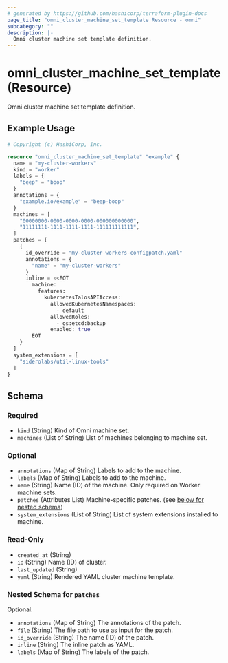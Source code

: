 ```yaml
---
# generated by https://github.com/hashicorp/terraform-plugin-docs
page_title: "omni_cluster_machine_set_template Resource - omni"
subcategory: ""
description: |-
  Omni cluster machine set template definition.
---
```


# omni_cluster_machine_set_template (Resource)

Omni cluster machine set template definition.

## Example Usage

```terraform
# Copyright (c) HashiCorp, Inc.

resource "omni_cluster_machine_set_template" "example" {
  name = "my-cluster-workers"
  kind = "worker"
  labels = {
    "beep" = "boop"
  }
  annotations = {
    "example.io/example" = "beep-boop"
  }
  machines = [
    "00000000-0000-0000-0000-000000000000",
    "11111111-1111-1111-1111-111111111111",
  ]
  patches = [
    {
      id_override = "my-cluster-workers-configpatch.yaml"
      annotations = {
        "name" = "my-cluster-workers"
      }
      inline = <<EOT
        machine:
          features:
            kubernetesTalosAPIAccess:
              allowedKubernetesNamespaces:
                - default
              allowedRoles:
                - os:etcd:backup
              enabled: true
        EOT
    }
  ]
  system_extensions = [
    "siderolabs/util-linux-tools"
  ]
}
```

<!-- schema generated by tfplugindocs -->
## Schema

### Required

- `kind` (String) Kind of Omni machine set.
- `machines` (List of String) List of machines belonging to machine set.

### Optional

- `annotations` (Map of String) Labels to add to the machine.
- `labels` (Map of String) Labels to add to the machine.
- `name` (String) Name (ID) of the machine. Only required on Worker machine sets.
- `patches` (Attributes List) Machine-specific patches. (see [below for nested schema](#nestedatt--patches))
- `system_extensions` (List of String) List of system extensions installed to machine.

### Read-Only

- `created_at` (String)
- `id` (String) Name (ID) of cluster.
- `last_updated` (String)
- `yaml` (String) Rendered YAML cluster machine template.

<a id="nestedatt--patches"></a>
### Nested Schema for `patches`

Optional:

- `annotations` (Map of String) The annotations of the patch.
- `file` (String) The file path to use as input for the patch.
- `id_override` (String) The name (ID) of the patch.
- `inline` (String) The inline patch as YAML.
- `labels` (Map of String) The labels of the patch.
